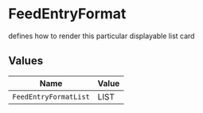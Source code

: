 # FeedEntryFormat

defines how to render this particular displayable list card


## Values

| Name                  | Value                 |
| --------------------- | --------------------- |
| `FeedEntryFormatList` | LIST                  |